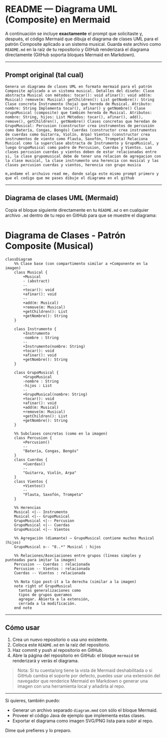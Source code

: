 # README — Diagrama UML (Composite) en Mermaid

A continuación se incluye **exactamente** el prompt que solicitaste y, después, el código Mermaid que dibuja el diagrama de clases UML para el patrón Composite aplicado a un sistema musical. Guarda este archivo como `README.md` en la raíz de tu repositorio y GitHub renderizará el diagrama directamente (GitHub soporta bloques Mermaid en Markdown).

---

## Prompt original (tal cual)

```
Genera un diagrama de clases UML en formato mermaid para el patrón Composite aplicado a un sistema musical. Detalles del diseño: Clase abstracta Musical con métodos: tocar(): void afinar(): void add(m: Musical) remove(m: Musical) getChildren(): List getNombre(): String Clase concreta Instrumento (hoja) que hereda de Musical. Atributo: nombre: String Implementa tocar(), afinar() y getNombre() Clase GrupoMusical (composite) que también hereda de Musical. Atributos: nombre: String, hijos: List Métodos: tocar(), afinar(), add(), remove(), getChildren(), getNombre() Clases concretas que heredan de GrupoMusical: Percusion (constructor crea instrumentos de percusión como Batería, Congas, Bongós) Cuerdas (constructor crea instrumentos de cuerdas como Guitarra, Violín, Arpa) Vientos (constructor crea instrumentos de viento como Flauta, Saxofón, Trompeta) Relaciona Musical como la superclase abstracta de Instrumento y GrupoMusical, y luego GrupoMusical como padre de Percusion, Cuerdas y Vientos. Las clases percusion cuerdas y vientos deben de estar relacionadas entre si, la clase grupomusical debe de tener una relacion de agregacion con la clase musical, la clase instrumento una herencia con musical y las clases percusion cuerdas y vientos, herencia con grupo musica

m,andame el archuivo read me, donde salga este mismo prompt primero y que el codigo que me pases dibuje el diagrama en el github
```

---

## Diagrama de clases UML (Mermaid)

Copia el bloque siguiente directamente en tu `README.md` o en cualquier archivo `.md` dentro de tu repo en GitHub para que se muestre el diagrama:

# Diagrama de Clases - Patrón Composite (Musical)

```mermaid
classDiagram
    %% Clase base (con compartimento similar a +Componente en la imagen)
    class Musical {
        +Musical
        - (abstract)
        --
        +tocar(): void
        +afinar(): void
        --
        +add(m: Musical)
        +remove(m: Musical)
        +getChildren(): List
        +getNombre(): String
    }

    class Instrumento {
        +Instrumento
        -nombre : String
        --
        +Instrumento(nombre: String)
        +tocar(): void
        +afinar(): void
        +getNombre(): String
    }

    class GrupoMusical {
        +GrupoMusical
        -nombre : String
        -hijos : List
        --
        +GrupoMusical(nombre: String)
        +tocar(): void
        +afinar(): void
        +add(m: Musical)
        +remove(m: Musical)
        +getChildren(): List
        +getNombre(): String
    }

    %% Subclases concretas (como en la imagen)
    class Percusion {
        +Percusion()
        -- 
        "Batería, Congas, Bongós"
    }
    class Cuerdas {
        +Cuerdas()
        --
        "Guitarra, Violín, Arpa"
    }
    class Vientos {
        +Vientos()
        --
        "Flauta, Saxofón, Trompeta"
    }

    %% Herencias
    Musical <|-- Instrumento
    Musical <|-- GrupoMusical
    GrupoMusical <|-- Percusion
    GrupoMusical <|-- Cuerdas
    GrupoMusical <|-- Vientos

    %% Agregación (diamante) — GrupoMusical contiene muchos Musical (hijos)
    GrupoMusical o-- "0..*" Musical : hijos

    %% Relaciones/Asociaciones entre grupos (líneas simples y punteadas para imitar la imagen)
    Percusion -- Cuerdas : relacionada
    Percusion -- Vientos : relacionada
    Cuerdas -- Vientos : relacionada

    %% Nota tipo post-it a la derecha (similar a la imagen)
    note right of GrupoMusical
      tantas generalizaciones como
      tipos de grupos queramos
      agregar. Abierta a la extensión,
      cerrada a la modificación.
    end note

```

---

## Cómo usar

1. Crea un nuevo repositorio o usa uno existente.
2. Coloca este `README.md` en la raíz del repositorio.
3. Haz commit y push al repositorio en GitHub.
4. Abre la página del repositorio en GitHub: el bloque `mermaid` se renderizará y verás el diagrama.

> Nota: Si tu cuenta/org tiene la vista de Mermaid deshabilitada o si GitHub cambia el soporte por defecto, puedes usar una extensión del navegador que renderice Mermaid en Markdown o generar una imagen con una herramienta local y añadirla al repo.

---

Si quieres, también puedo:

* Generar un archivo separado `diagram.mmd` con sólo el bloque Mermaid.
* Proveer el código Java de ejemplo que implementa estas clases.
* Exportar el diagrama como imagen SVG/PNG lista para subir al repo.

Dime qué prefieres y lo preparo.
